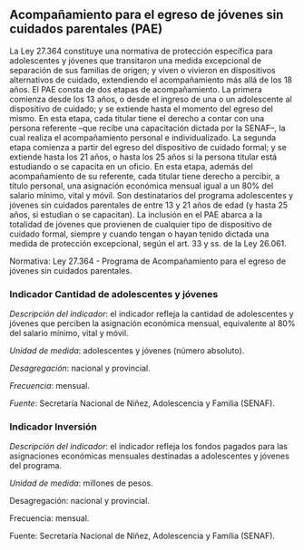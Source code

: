## Acompañamiento para el egreso de jóvenes sin cuidados parentales (PAE)

La Ley 27.364 constituye una normativa de protección específica para adolescentes y jóvenes que transitaron una medida excepcional de separación de sus familias de origen; y viven o vivieron en dispositivos alternativos de cuidado, extendiendo el acompañamiento más allá de los 18 años. El PAE consta de dos etapas de acompañamiento. La primera comienza desde los 13 años, o desde el ingreso de una o un adolescente al dispositivo de cuidado; y se extiende hasta el momento del egreso del mismo. En esta etapa, cada titular tiene el derecho a contar con una persona referente –que recibe una capacitación dictada por la SENAF–, la cual realiza el acompañamiento personal e individualizado. La segunda etapa comienza a partir del egreso del dispositivo de cuidado formal; y se extiende hasta los 21 años, o hasta los 25 años si la persona titular está estudiando o se capacita en un oficio. En esta etapa, además del acompañamiento de su referente, cada titular tiene derecho a percibir, a título personal, una asignación económica mensual igual a un 80% del salario mínimo, vital y móvil. Son destinatarios del programa adolescentes y jóvenes sin cuidados parentales de entre 13 y 21 años de edad (y hasta 25 años, si estudian o se capacitan).  La inclusión en el PAE abarca a la totalidad de jóvenes que provienen de cualquier tipo de dispositivo de cuidado formal, siempre y cuando tengan o hayan tenido dictada una medida de protección excepcional, según el art. 33 y ss. de la Ley 26.061.

Normativa: Ley 27.364 - Programa de Acompañamiento para el egreso de jóvenes sin cuidados parentales.

### Indicador Cantidad de adolescentes y jóvenes 

*Descripción del indicador*: el indicador refleja la cantidad de adolescentes y jóvenes que perciben la asignación económica mensual, equivalente al 80% del salario mínimo, vital y móvil.

*Unidad de medida*: adolescentes y jóvenes (número absoluto).

*Desagregación*: nacional y provincial. 

*Frecuencia*: mensual.

*Fuente*: Secretaría Nacional de Niñez, Adolescencia y Familia (SENAF).

### Indicador Inversión

*Descripción del indicador*: el indicador refleja los fondos pagados para las asignaciones económicas mensuales destinadas a adolescentes y jóvenes del programa.

*Unidad de medida*: millones de pesos.

Desagregación: nacional y provincial. 

Frecuencia: mensual.

Fuente: Secretaría Nacional de Niñez, Adolescencia y Familia (SENAF).
